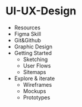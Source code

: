 # UI-UX-Design
- Resources
- Figma Skill
- Git&Github
- Graphic Design
- Getting Started
    - Sketching
    - User Flows
    - Sitemaps
- Explore & iterate
    - Wireframes
    - Mockups
    - Prototypes